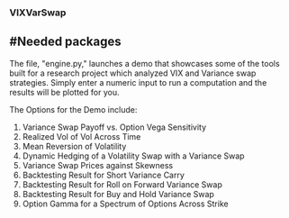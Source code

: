 ### VIXVarSwap

#Needed packages
- 

The file, "engine.py," launches a demo that showcases some of the tools built for a research project which analyzed VIX and Variance swap strategies. Simply enter a numeric input to run a computation and the results will be plotted for you.

The Options for the Demo include:

1. Variance Swap Payoff vs. Option Vega Sensitivity
2. Realized Vol of Vol Across Time
3. Mean Reversion of Volatility
4. Dynamic Hedging of a Volatility Swap with a Variance Swap
5. Variance Swap Prices against Skewness
6. Backtesting Result for Short Variance Carry
7. Backtesting Result for Roll on Forward Variance Swap
8. Backtesting Result for Buy and Hold Variance Swap
9. Option Gamma for a Spectrum of Options Across Strike
